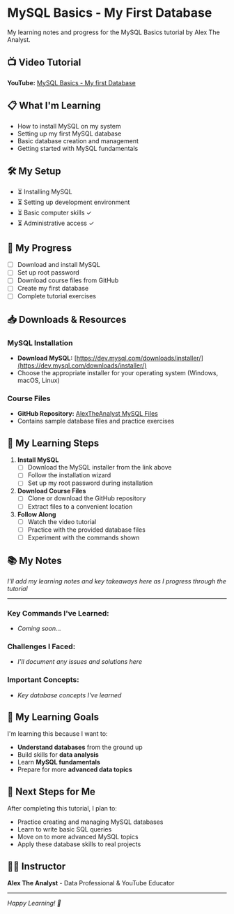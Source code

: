 # MySQL Basics - My First Database

My learning notes and progress for the MySQL Basics tutorial by Alex The Analyst.

## 📺 Video Tutorial
**YouTube:** [MySQL Basics - My first Database](https://youtu.be/wgRwITQHszU?si=gRl3oab5Y779VyUp)

## 📋 What I'm Learning
- How to install MySQL on my system
- Setting up my first MySQL database
- Basic database creation and management
- Getting started with MySQL fundamentals

## 🛠️ My Setup
- ⏳ Installing MySQL
- ⏳ Setting up development environment
- ⏳ Basic computer skills ✓
- ⏳ Administrative access ✓

## 📝 My Progress
- [ ] Download and install MySQL
- [ ] Set up root password
- [ ] Download course files from GitHub
- [ ] Create my first database
- [ ] Complete tutorial exercises

## 📥 Downloads & Resources

### MySQL Installation
- **Download MySQL:** [https://dev.mysql.com/downloads/installer/](https://dev.mysql.com/downloads/installer/)
- Choose the appropriate installer for your operating system (Windows, macOS, Linux)

### Course Files
- **GitHub Repository:** [AlexTheAnalyst MySQL Files](https://github.com/AlexTheAnalyst/MySQL)
- Contains sample database files and practice exercises

## 🚀 My Learning Steps

1. **Install MySQL**
   - [ ] Download the MySQL installer from the link above
   - [ ] Follow the installation wizard
   - [ ] Set up my root password during installation

2. **Download Course Files**
   - [ ] Clone or download the GitHub repository
   - [ ] Extract files to a convenient location

3. **Follow Along**
   - [ ] Watch the video tutorial
   - [ ] Practice with the provided database files
   - [ ] Experiment with the commands shown

## 📚 My Notes
*I'll add my learning notes and key takeaways here as I progress through the tutorial*

---

### Key Commands I've Learned:
- *Coming soon...*

### Challenges I Faced:
- *I'll document any issues and solutions here*

### Important Concepts:
- *Key database concepts I've learned*

## 🎯 My Learning Goals

I'm learning this because I want to:
- **Understand databases** from the ground up
- Build skills for **data analysis**
- Learn **MySQL fundamentals**
- Prepare for more **advanced data topics**

## 📅 Next Steps for Me

After completing this tutorial, I plan to:
- Practice creating and managing MySQL databases
- Learn to write basic SQL queries
- Move on to more advanced MySQL topics
- Apply these database skills to real projects

## 👨‍💻 Instructor
**Alex The Analyst** - Data Professional & YouTube Educator

---

*Happy Learning! 🎉*
